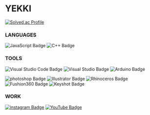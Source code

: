 # YEKKI 

[![Solved.ac Profile](http://mazassumnida.wtf/api/v2/generate_badge?boj=cyc6264)](https://solved.ac/cyc6264/)  


### LANGUAGES
![JavaScript Badge](https://img.shields.io/badge/JavaScript-F7DF1E?style=flat&logo=JavaScript&logoColor=white) ![C++ Badge](https://img.shields.io/badge/C++-00599C?style=flat&logo=C++&logoColor=white)


### TOOLS
![Visual Studio Code Badge](https://img.shields.io/badge/Visual%20Studio%20Code-007ACC?style=flat&logo=Visual%20Studio%20Code&logoColor=white) ![Visual Studio Badge](https://img.shields.io/badge/Visual%20Studio-5C2D91?style=flat&logo=Visual%20Studio&logoColor=white)
![Arduino Badge](https://img.shields.io/badge/Arduino-00979D?style=flat&logo=Arduino&logoColor=white)


![photoshop Badge](https://img.shields.io/badge/photoshop-31A8FF?style=flat&logo=Adobe%20Photoshop&logoColor=white) ![Illustrator Badge](https://img.shields.io/badge/Illustrator-FF9A00?style=flat&logo=Adobe%20Illustrator&logoColor=white) ![Rhinoceros Badge](https://img.shields.io/badge/Rhinoceros-801010?style=flat&logo=Rhinoceros&logoColor=white) ![Fushion360 Badge](https://img.shields.io/badge/Fushion360-e06b19?style=flat&logo=Fushion360&logoColor=white) ![Keyshot Badge](https://img.shields.io/badge/Keyshot-4a80d8?style=flat&logo=Keyshot&logoColor=white)


### WORK
[![instagram Badge](https://img.shields.io/badge/Instagram-D14836?style=flat&logo=Instagram&logoColor=white)](https://www.instagram.com/yekki_work)
[![YouTube Badge](https://img.shields.io/badge/YouTube-FF0000?style=flat&logo=YouTube&logoColor=white)]([https://www.instagram.com/yekki_work](https://www.youtube.com/channel/UCuETiDAzaXxoHJKc9cwaCAw))
